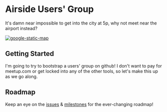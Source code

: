 # Airside Users' Group

It's damn near impossible to get into the city at 5p, why not meet near the airport instead?

[![google-static-map][4]][3]

## Getting Started

I'm going to try to bootstrap a users' group on github! I don't want to pay for meetup.com or get locked into any of the other tools, so let's make this up as we go along.

## Roadmap

Keep an eye on the [issues][1] & [milestones][2] for the ever-changing roadmap!


 [1]: https://github.com/AnthonyMastrean/airside-users-group/issues/
 [2]: https://github.com/AnthonyMastrean/airside-users-group/issues/milestones
 [3]: https://goo.gl/maps/QhMlZ
 [4]: https://maps.googleapis.com/maps/api/staticmap?markers=Pittsburgh+International+Airport&size=400x300&sensor=false

